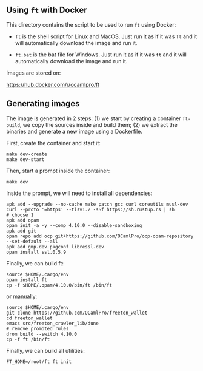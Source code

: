 
## Using `ft` with Docker

This directory contains the script to be used to run `ft` using Docker:

* `ft` is the shell script for Linux and MacOS. Just run it as if it
  was `ft` and it will automatically download the image and run it.

* `ft.bat` is the bat file for Windows. Just run it as if it
  was `ft` and it will automatically download the image and run it.

Images are stored on:

https://hub.docker.com/r/ocamlpro/ft

## Generating images

The image is generated in 2 steps: (1) we start by creating a
container `ft-build`, we copy the sources inside and build them; (2)
we extract the binaries and generate a new image using a Dockerfile.

First, create the container and start it:
```
make dev-create
make dev-start
```

Then, start a prompt inside the container:
```
make dev
```

Inside the prompt, we will need to install all dependencies:
```
apk add --upgrade --no-cache make patch gcc curl coreutils musl-dev
curl --proto '=https' --tlsv1.2 -sSf https://sh.rustup.rs | sh
# choose 1
apk add opam
opam init -a -y --comp 4.10.0 --disable-sandboxing
apk add git
opam repo add ocp git+https://github.com/OCamlPro/ocp-opam-repository --set-default --all
apk add gmp-dev pkgconf libressl-dev
opam install ssl.0.5.9
```

Finally, we can build ft:
```
source $HOME/.cargo/env
opam install ft
cp -f $HOME/.opam/4.10.0/bin/ft /bin/ft
```

or manually:
```
source $HOME/.cargo/env
git clone https://github.com/OCamlPro/freeton_wallet
cd freeton_wallet
emacs src/freeton_crawler_lib/dune
# remove promoted rules
drom build --switch 4.10.0
cp -f ft /bin/ft
```

Finally, we can build all utilities:
```
FT_HOME=/root/ft ft init
```
